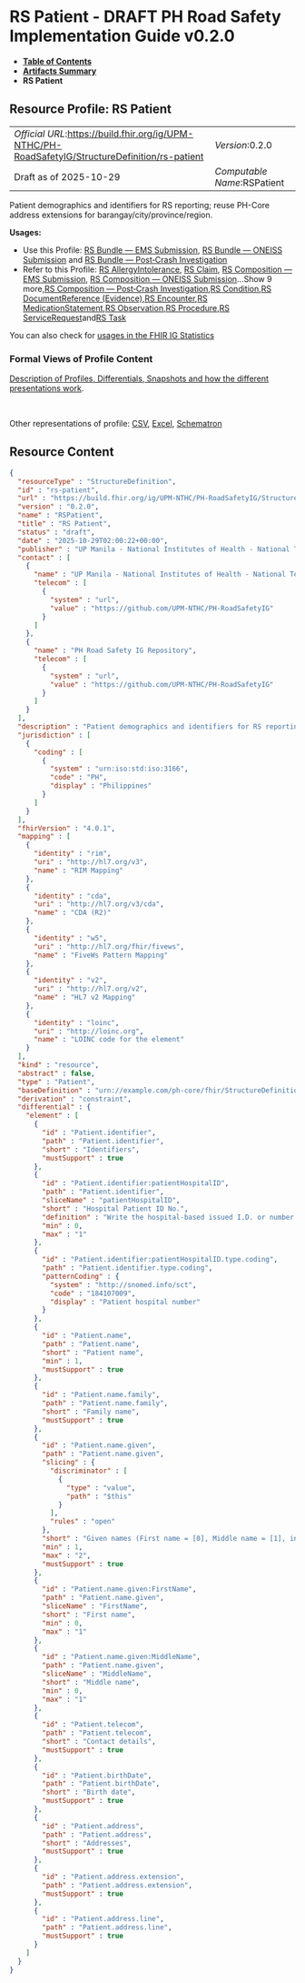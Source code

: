 # RS Patient - DRAFT PH Road Safety Implementation Guide v0.2.0

* [**Table of Contents**](toc.md)
* [**Artifacts Summary**](artifacts.md)
* **RS Patient**

## Resource Profile: RS Patient 

| | |
| :--- | :--- |
| *Official URL*:https://build.fhir.org/ig/UPM-NTHC/PH-RoadSafetyIG/StructureDefinition/rs-patient | *Version*:0.2.0 |
| Draft as of 2025-10-29 | *Computable Name*:RSPatient |

 
Patient demographics and identifiers for RS reporting; reuse PH-Core address extensions for barangay/city/province/region. 

**Usages:**

* Use this Profile: [RS Bundle — EMS Submission](StructureDefinition-rs-bundle-ems.md), [RS Bundle — ONEISS Submission](StructureDefinition-rs-bundle-oneiss.md) and [RS Bundle — Post‑Crash Investigation](StructureDefinition-rs-bundle-postcrash.md)
* Refer to this Profile: [RS AllergyIntolerance](StructureDefinition-rs-allergy-intolerance.md), [RS Claim](StructureDefinition-rs-claim.md), [RS Composition — EMS Submission](StructureDefinition-rs-composition-ems.md), [RS Composition — ONEISS Submission](StructureDefinition-rs-composition-oneiss.md)...Show 9 more,[RS Composition — Post‑Crash Investigation](StructureDefinition-rs-composition-postcrash.md),[RS Condition](StructureDefinition-rs-condition.md),[RS DocumentReference (Evidence)](StructureDefinition-rs-document-reference.md),[RS Encounter](StructureDefinition-rs-encounter.md),[RS MedicationStatement](StructureDefinition-rs-medication-statement.md),[RS Observation](StructureDefinition-rs-observation.md),[RS Procedure](StructureDefinition-rs-procedure.md),[RS ServiceRequest](StructureDefinition-rs-service-request.md)and[RS Task](StructureDefinition-rs-task.md)

You can also check for [usages in the FHIR IG Statistics](https://packages2.fhir.org/xig/example.fhir.ph.roadsafety|current/StructureDefinition/rs-patient)

### Formal Views of Profile Content

 [Description of Profiles, Differentials, Snapshots and how the different presentations work](http://build.fhir.org/ig/FHIR/ig-guidance/readingIgs.html#structure-definitions). 

 

Other representations of profile: [CSV](StructureDefinition-rs-patient.csv), [Excel](StructureDefinition-rs-patient.xlsx), [Schematron](StructureDefinition-rs-patient.sch) 



## Resource Content

```json
{
  "resourceType" : "StructureDefinition",
  "id" : "rs-patient",
  "url" : "https://build.fhir.org/ig/UPM-NTHC/PH-RoadSafetyIG/StructureDefinition/rs-patient",
  "version" : "0.2.0",
  "name" : "RSPatient",
  "title" : "RS Patient",
  "status" : "draft",
  "date" : "2025-10-29T02:00:22+00:00",
  "publisher" : "UP Manila - National Institutes of Health - National Telehealth Center",
  "contact" : [
    {
      "name" : "UP Manila - National Institutes of Health - National Telehealth Center",
      "telecom" : [
        {
          "system" : "url",
          "value" : "https://github.com/UPM-NTHC/PH-RoadSafetyIG"
        }
      ]
    },
    {
      "name" : "PH Road Safety IG Repository",
      "telecom" : [
        {
          "system" : "url",
          "value" : "https://github.com/UPM-NTHC/PH-RoadSafetyIG"
        }
      ]
    }
  ],
  "description" : "Patient demographics and identifiers for RS reporting; reuse PH-Core address extensions for barangay/city/province/region.",
  "jurisdiction" : [
    {
      "coding" : [
        {
          "system" : "urn:iso:std:iso:3166",
          "code" : "PH",
          "display" : "Philippines"
        }
      ]
    }
  ],
  "fhirVersion" : "4.0.1",
  "mapping" : [
    {
      "identity" : "rim",
      "uri" : "http://hl7.org/v3",
      "name" : "RIM Mapping"
    },
    {
      "identity" : "cda",
      "uri" : "http://hl7.org/v3/cda",
      "name" : "CDA (R2)"
    },
    {
      "identity" : "w5",
      "uri" : "http://hl7.org/fhir/fivews",
      "name" : "FiveWs Pattern Mapping"
    },
    {
      "identity" : "v2",
      "uri" : "http://hl7.org/v2",
      "name" : "HL7 v2 Mapping"
    },
    {
      "identity" : "loinc",
      "uri" : "http://loinc.org",
      "name" : "LOINC code for the element"
    }
  ],
  "kind" : "resource",
  "abstract" : false,
  "type" : "Patient",
  "baseDefinition" : "urn://example.com/ph-core/fhir/StructureDefinition/ph-core-patient",
  "derivation" : "constraint",
  "differential" : {
    "element" : [
      {
        "id" : "Patient.identifier",
        "path" : "Patient.identifier",
        "short" : "Identifiers",
        "mustSupport" : true
      },
      {
        "id" : "Patient.identifier:patientHospitalID",
        "path" : "Patient.identifier",
        "sliceName" : "patientHospitalID",
        "short" : "Hospital Patient ID No.",
        "definition" : "Write the hospital-based issued I.D. or number to uniquely identify the patient.",
        "min" : 0,
        "max" : "1"
      },
      {
        "id" : "Patient.identifier:patientHospitalID.type.coding",
        "path" : "Patient.identifier.type.coding",
        "patternCoding" : {
          "system" : "http://snomed.info/sct",
          "code" : "184107009",
          "display" : "Patient hospital number"
        }
      },
      {
        "id" : "Patient.name",
        "path" : "Patient.name",
        "short" : "Patient name",
        "min" : 1,
        "mustSupport" : true
      },
      {
        "id" : "Patient.name.family",
        "path" : "Patient.name.family",
        "short" : "Family name",
        "mustSupport" : true
      },
      {
        "id" : "Patient.name.given",
        "path" : "Patient.name.given",
        "slicing" : {
          "discriminator" : [
            {
              "type" : "value",
              "path" : "$this"
            }
          ],
          "rules" : "open"
        },
        "short" : "Given names (First name = [0], Middle name = [1], in order)",
        "min" : 1,
        "max" : "2",
        "mustSupport" : true
      },
      {
        "id" : "Patient.name.given:FirstName",
        "path" : "Patient.name.given",
        "sliceName" : "FirstName",
        "short" : "First name",
        "min" : 0,
        "max" : "1"
      },
      {
        "id" : "Patient.name.given:MiddleName",
        "path" : "Patient.name.given",
        "sliceName" : "MiddleName",
        "short" : "Middle name",
        "min" : 0,
        "max" : "1"
      },
      {
        "id" : "Patient.telecom",
        "path" : "Patient.telecom",
        "short" : "Contact details",
        "mustSupport" : true
      },
      {
        "id" : "Patient.birthDate",
        "path" : "Patient.birthDate",
        "short" : "Birth date",
        "mustSupport" : true
      },
      {
        "id" : "Patient.address",
        "path" : "Patient.address",
        "short" : "Addresses",
        "mustSupport" : true
      },
      {
        "id" : "Patient.address.extension",
        "path" : "Patient.address.extension",
        "mustSupport" : true
      },
      {
        "id" : "Patient.address.line",
        "path" : "Patient.address.line",
        "mustSupport" : true
      }
    ]
  }
}

```
